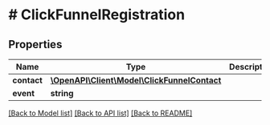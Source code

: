 # # ClickFunnelRegistration

## Properties

Name | Type | Description | Notes
------------ | ------------- | ------------- | -------------
**contact** | [**\OpenAPI\Client\Model\ClickFunnelContact**](ClickFunnelContact.md) |  |
**event** | **string** |  |

[[Back to Model list]](../../README.md#models) [[Back to API list]](../../README.md#endpoints) [[Back to README]](../../README.md)
